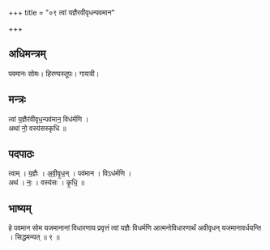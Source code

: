 +++
title = "०९ त्वां यज्ञैरवीवृधन्पवमान"

+++
## अधिमन्त्रम्
पवमानः सोमः। हिरण्यस्तूपः। गायत्री।

## मन्त्रः
त्वां य॒ज्ञैर॑वीवृध॒न्पव॑मान॒ विध॑र्मणि ।  
अथा॑ नो॒ वस्य॑सस्कृधि ॥

## पदपाठः
त्वाम् । य॒ज्ञैः । अ॒वी॒वृ॒ध॒न् । पव॑मान । विऽध॑र्मणि ।  
अथ॑ । नः॒ । वस्य॑सः । कृ॒धि॒ ॥

## भाष्यम्
हे पवमान सोम यजमानानां विधारणाय प्रवृत्तं त्वां यज्ञैः विधर्मणि आत्मनोविधारणार्थं अवीवृधन् यजमानावर्धयन्ति । सिद्धमन्यत् ॥ ९ ॥
